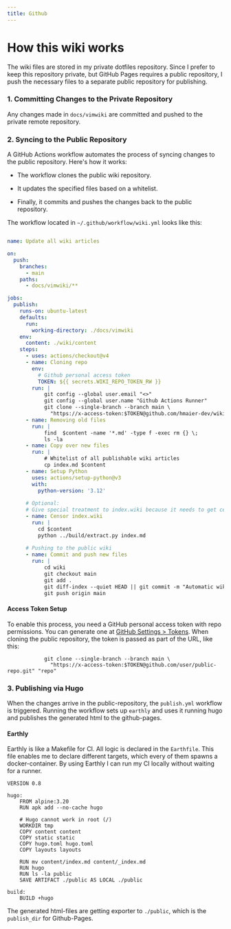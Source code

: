 ```yaml
---
title: Github
---
```


# How this wiki works

The wiki files are stored in my private dotfiles repository.
Since I prefer to keep this repository private, but GitHub Pages requires a public repository, I push the necessary files to a separate public repository for publishing.

### 1. Committing Changes to the Private Repository
Any changes made in `docs/vimwiki` are committed and pushed to the private remote repository.


### 2. Syncing to the Public Repository
A GitHub Actions workflow automates the process of syncing changes to the public repository. Here's how it works:

- The workflow clones the public wiki repository.
 
- It updates the specified files based on a whitelist.
 
- Finally, it commits and pushes the changes back to the public repository.

The workflow located in `~/.github/workflow/wiki.yml` looks like this:

```yaml

name: Update all wiki articles

on:
  push:
    branches:
      - main
    paths:
      - docs/vimwiki/**

jobs:
  publish:
    runs-on: ubuntu-latest
    defaults:
      run:
        working-directory: ./docs/vimwiki
    env:
      content: ./wiki/content
    steps:
      - uses: actions/checkout@v4
      - name: Cloning repo
        env:
          # Github personal access token 
          TOKEN: ${{ secrets.WIKI_REPO_TOKEN_RW }}
        run: |
            git config --global user.email "<>"
            git config --global user.name "Github Actions Runner"
            git clone --single-branch --branch main \
              "https://x-access-token:$TOKEN@github.com/hmaier-dev/wiki.git" "wiki"
      - name: Removing old files
        run: |
            find  $content -name '*.md' -type f -exec rm {} \;
            ls -la
      - name: Copy over new files
        run: |
            # Whitelist of all publishable wiki articles
            cp index.md $content
      - name: Setup Python
        uses: actions/setup-python@v3
        with:
          python-version: '3.12'
          
      # Optional:  
      # Give special treatment to index.wiki because it needs to get censored
      - name: Censor index.wiki
        run: |
          cd $content
          python ../build/extract.py index.md
          
      # Pushing to the public wiki
      - name: Commit and push new files
        run: |
            cd wiki
            git checkout main
            git add .
            git diff-index --quiet HEAD || git commit -m "Automatic wiki-publish"
            git push origin main

```
    
#### Access Token Setup

To enable this process, you need a GitHub personal access token with repo permissions. You can generate one at [GitHub Settings > Tokens](https://github.com/settings/tokens). When cloning the public repository, the token is passed as part of the URL, like this:
```
            git clone --single-branch --branch main \
              "https://x-access-token:$TOKEN@github.com/user/public-repo.git" "repo"
```

### 3. Publishing via Hugo
When the changes arrive in the public-repository, the `publish.yml` workflow is triggered.
Running the workflow sets up `earthly` and uses it running hugo and publishes the generated html to the github-pages.

#### Earthly
Earthly is like a Makefile for CI. All logic is declared in the `Earthfile`. This file enables me to declare different targets, which every of them spawns a docker-container.
By using Earthly I can run my CI locally without waiting for a runner.

```
VERSION 0.8

hugo:
    FROM alpine:3.20
    RUN apk add --no-cache hugo

    # Hugo cannot work in root (/)
    WORKDIR tmp
    COPY content content
    COPY static static
    COPY hugo.toml hugo.toml
    COPY layouts layouts

    RUN mv content/index.md content/_index.md
    RUN hugo
    RUN ls -la public
    SAVE ARTIFACT ./public AS LOCAL ./public

build:
    BUILD +hugo
```
The generated html-files are getting exporter to `./public`, which is the `publish_dir` for Github-Pages.

